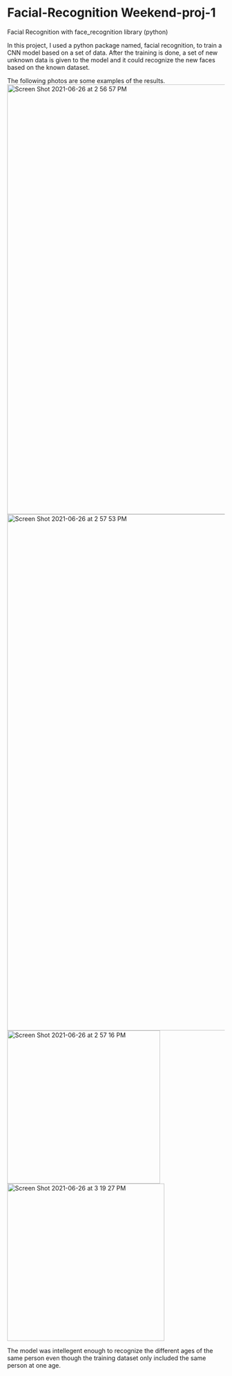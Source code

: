# Facial-Recognition Weekend-proj-1
Facial Recognition with face_recognition library (python)

In this project, I used a python package named, facial recognition, to train a CNN model based on a set of data. After the training is done, a set of new unknown data is given to the model and it could recognize the new faces based on the known dataset.

The following photos are some examples of the results. 
<img width="994" alt="Screen Shot 2021-06-26 at 2 56 57 PM" src="https://user-images.githubusercontent.com/44752362/123524685-9eef0a80-d691-11eb-917d-dfe4f26f23d1.png">
<img width="1194" alt="Screen Shot 2021-06-26 at 2 57 53 PM" src="https://user-images.githubusercontent.com/44752362/123524683-9b5b8380-d691-11eb-8f0a-a87163984851.png">
<img width="354" alt="Screen Shot 2021-06-26 at 2 57 16 PM" src="https://user-images.githubusercontent.com/44752362/123524684-9c8cb080-d691-11eb-8de0-8ca28a1ecb35.png">
<img width="364" alt="Screen Shot 2021-06-26 at 3 19 27 PM" src="https://user-images.githubusercontent.com/44752362/123524747-f3928580-d691-11eb-88bd-fbc65ab44096.png">

The model was intellegent enough to recognize the different ages of the same person even though the training dataset only included the same person at one age.
